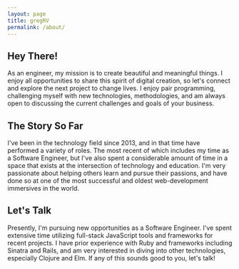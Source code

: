 ```yaml
---
layout: page
title: gregRV
permalink: /about/
---
```


## Hey There!
As an engineer, my mission is to create beautiful and meaningful things. I enjoy all opportunities to share this spirit of digital creation, so let's connect and explore the next project to change lives. I enjoy pair programming, challenging myself with new technologies, methodologies, and am always open to discussing the current challenges and goals of your business.

## The Story So Far
I've been in the technology field since 2013, and in that time have performed a variety of roles. The most recent of which includes my time as a Software Engineer, but I've also spent a considerable amount of time in a space that exists at the intersection of technology and education. I'm very passionate about helping others learn and pursue their passions, and have done so at one of the most successful and oldest web-development immersives in the world.

## Let's Talk
Presently, I'm pursuing new opportunities as a Software Engineer. I've spent extensive time utilizing full-stack JavaScript tools and frameworks for recent projects. I have prior experience with Ruby and frameworks including Sinatra and Rails, and am very interested in diving into other technologies, especially Clojure and Elm. If any of this sounds good to you, let's talk!
